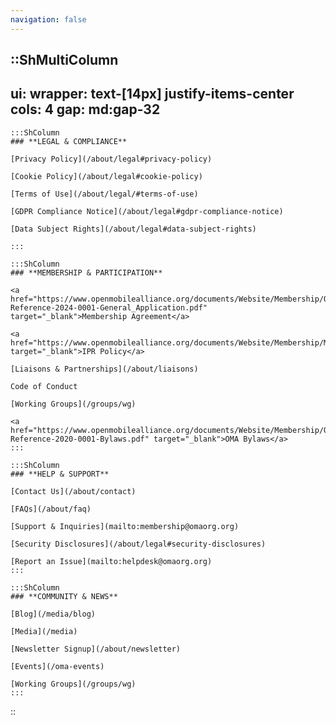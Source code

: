 ```yaml
---
navigation: false
---
```


::ShMultiColumn
---
ui:
    wrapper: text-[14px] justify-items-center
cols: 4
gap: md:gap-32
---
    :::ShColumn
    ### **LEGAL & COMPLIANCE**

    [Privacy Policy](/about/legal#privacy-policy)

    [Cookie Policy](/about/legal#cookie-policy)

    [Terms of Use](/about/legal/#terms-of-use)

    [GDPR Compliance Notice](/about/legal#gdpr-compliance-notice)

    [Data Subject Rights](/about/legal#data-subject-rights)
    
    :::

    :::ShColumn
    ### **MEMBERSHIP & PARTICIPATION**

    <a href="https://www.openmobilealliance.org/documents/Website/Membership/OMA-Reference-2024-0001-General_Application.pdf" target="_blank">Membership Agreement</a>

    <a href="https://www.openmobilealliance.org/documents/Website/Membership/Member_IPRGuidelines.pdf" target="_blank">IPR Policy</a>

    [Liaisons & Partnerships](/about/liaisons)

    Code of Conduct

    [Working Groups](/groups/wg)

    <a href="https://www.openmobilealliance.org/documents/Website/Membership/OMA-Reference-2020-0001-Bylaws.pdf" target="_blank">OMA Bylaws</a>
    :::

    :::ShColumn
    ### **HELP & SUPPORT**

    [Contact Us](/about/contact)

    [FAQs](/about/faq)

    [Support & Inquiries](mailto:membership@omaorg.org)

    [Security Disclosures](/about/legal#security-disclosures)

    [Report an Issue](mailto:helpdesk@omaorg.org)
    :::

    :::ShColumn
    ### **COMMUNITY & NEWS**

    [Blog](/media/blog)

    [Media](/media)

    [Newsletter Signup](/about/newsletter)

    [Events](/oma-events)

    [Working Groups](/groups/wg)
    :::
::
